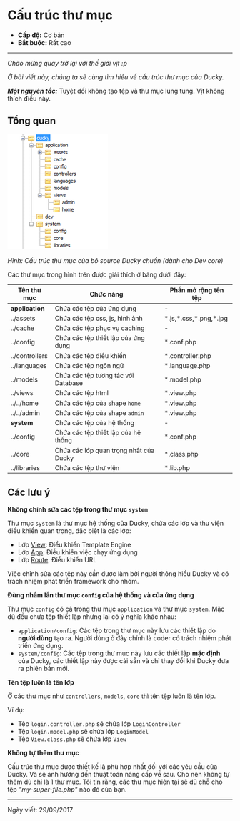 # Cấu trúc thư mục

- **Cấp độ:** Cơ bản
- **Bắt buộc:** Rất cao

----------


*Chào mừng quay trở lại với thế giới vịt :p*

*Ở bài viết này, chúng ta sẽ cùng tìm hiểu về cấu trúc thư mục của Ducky.*

***Một nguyên tắc:*** Tuyệt đối không tạo tệp và thư mục lung tung. Vịt không thích điều này.


## Tổng quan

![Cấu trúc thư mục](../img/folder-structure.png)

*Hình: Cấu trúc thư mục của bộ source Ducky chuẩn (dành cho Dev core)*

Các thư mục trong hình trên được giải thích ở bảng dưới đây:

| Tên thư mục      | Chức năng                               | Phần mở rộng tên tệp     |
|------------------|-----------------------------------------|--------------------------|
| **application**  | Chứa các tệp của ứng dụng               | -                        |
| ../assets        | Chứa các tệp css, js, hình ảnh          |\*.js,\*.css,\*.png,\*.jpg|
| ../cache         | Chứa các tệp phục vụ caching            | -                        |
| ../config        | Chứa các tệp thiết lập của ứng dụng     | *.conf.php               |
| ../controllers   | Chứa các tệp điều khiển                 | *.controller.php         |
| ../languages     | Chứa các tệp ngôn ngữ                   | *.language.php           |
| ../models        | Chứa các tệp tương tác với Database     | *.model.php              |
| ../views         | Chứa các tệp html                       | *.view.php               |
| ../../home       | Chứa các tệp của shape `home`           | *.view.php               |
| ../../admin      | Chứa các tệp của shape `admin`          | *.view.php               |
| **system**       | Chứa các tệp của hệ thống               | -                        |
| ../config        | Chứa các tệp thiết lập của hệ thống     | *.conf.php               |
| ../core          | Chứa các lớp quan trọng nhất của Ducky  | *.class.php              |
| ../libraries     | Chứa các tệp thư viện                   | *.lib.php                |

## Các lưu ý

**Không chỉnh sửa các tệp trong thư mục `system`**

Thư mục `system` là thư mục hệ thống của Ducky, chứa các lớp và thư viện điều khiển quan trọng, đặc biệt là các lớp:

- Lớp [View](/class/system/view): Điều khiển Template Engine
- Lớp [App](/class/system/app): Điều khiển việc chạy ứng dụng
- Lớp [Route](/class/system/route): Điều khiển URL

Việc chỉnh sửa các tệp này cần được làm bởi người thông hiểu Ducky và có trách nhiệm phát triển framework cho nhóm.

**Đừng nhầm lẫn thư mục `config` của hệ thống và của ứng dụng**

Thư mục `config` có cả trong thư mục `application` và thư mục `system`. Mặc dù đều chứa tệp thiết lập nhưng lại có ý nghĩa khác nhau:

- `application/config`: Các tệp trong thư mục này lưu các thiết lập do **người dùng** tạo ra. Người dùng ở đây chính là coder có trách nhiệm phát triển ứng dụng.
- `system/config`: Các tệp trong thư mục này lưu các thiết lập **mặc định** của Ducky, các thiết lập này được cài sẵn và chỉ thay đổi khi Ducky đưa ra phiên bản mới.

**Tên tệp luôn là tên lớp**

Ở các thư mục như `controllers`, `models`, `core` thì tên tệp luôn là tên lớp.

Ví dụ:

- Tệp `login.controller.php` sẽ chứa lớp `LoginController`
- Tệp `login.model.php` sẽ chứa lớp `LoginModel`
- Tệp `View.class.php` sẽ chứa lớp `View`


**Không tự thêm thư mục**

Cấu trúc thư mục được thiết kế là phù hợp nhất đối với các yêu cầu của Ducky. Và sẽ ảnh hưởng đến thuật toán nâng cấp về sau. Cho nên không tự thêm dù chỉ là 1 thư mục. Tôi tin rằng, các thư mục hiện tại sẽ đủ chỗ cho tệp *"my-super-file.php"* nào đó của bạn.


----------
Ngày viết: 29/09/2017
